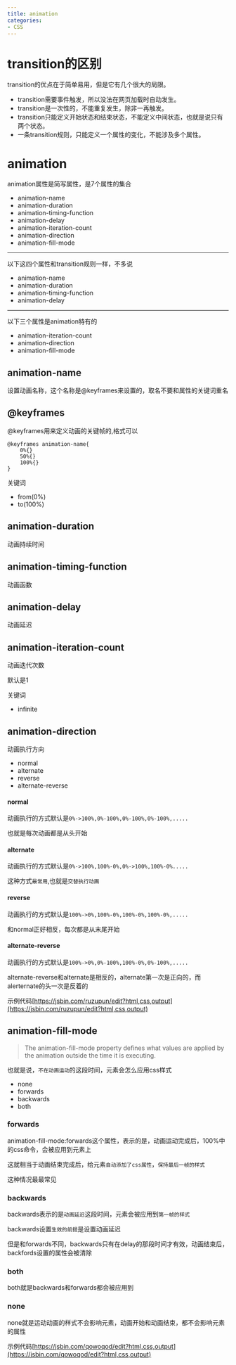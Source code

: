 ```yaml
---
title: animation
categories: 
- CSS
---
```




# transition的区别

transition的优点在于简单易用，但是它有几个很大的局限。
- transition需要事件触发，所以没法在网页加载时自动发生。
- transition是一次性的，不能重复发生，除非一再触发。
- transition只能定义开始状态和结束状态，不能定义中间状态，也就是说只有两个状态。
- 一条transition规则，只能定义一个属性的变化，不能涉及多个属性。


# animation
animation属性是简写属性，是7个属性的集合

- animation-name
- animation-duration
- animation-timing-function
- animation-delay
- animation-iteration-count
- animation-direction
- animation-fill-mode

-----------------------
以下这四个属性和transition规则一样，不多说

- animation-name
- animation-duration
- animation-timing-function
- animation-delay


------------
以下三个属性是animation特有的
- animation-iteration-count
- animation-direction
- animation-fill-mode

## animation-name

设置动画名称，这个名称是@keyframes来设置的，取名不要和属性的关键词重名

## @keyframes
@keyframes用来定义动画的关键帧的,格式可以

```
@keyframes animation-name{
    0%{}
    50%{}
    100%{}
}
```
关键词
- from(0%)
- to(100%)

## animation-duration
动画持续时间

## animation-timing-function
动画函数

## animation-delay
动画延迟

## animation-iteration-count

动画迭代次数

默认是1

关键词

- infinite

## animation-direction

动画执行方向
- normal
- alternate
- reverse
- alternate-reverse

#### normal
动画执行的方式默认是`0%->100%,0%-100%,0%-100%,0%-100%,.....`

也就是每次动画都是从头开始

#### alternate
动画执行的方式默认是`0%->100%,100%-0%,0%->100%,100%-0%.....`

这种方式`最常用`,也就是`交替执行动画`

#### reverse
动画执行的方式默认是`100%->0%,100%-0%,100%-0%,100%-0%,.....`

和normal正好相反，每次都是从末尾开始

#### alternate-reverse

动画执行的方式默认是`100%->0%,0%-100%,100%-0%,0%-100%,.....`


alternate-reverse和alternate是相反的，alternate第一次是正向的，而alerternate的头一次是反着的

示例代码[https://jsbin.com/ruzupun/edit?html,css,output](https://jsbin.com/ruzupun/edit?html,css,output)

## animation-fill-mode

> The animation-fill-mode property defines what values are applied by the animation outside the time it is executing.

也就是说，`不在动画运动`的这段时间，元素会怎么应用css样式

- none
- forwards
- backwards
- both

### forwards

animation-fill-mode:forwards这个属性，表示的是，动画运动完成后，100%中的css命令，会被应用到元素上

这就相当于动画结束完成后，给元素`自动添加了css属性`，`保持最后一帧的样式`

这种情况最最常见

### backwards

backwards表示的是`动画延迟`这段时间，元素会被应用到`第一帧的样式`

backwards设置`生效的前提`是设置动画延迟

但是和forwards不同，backwards只有在delay的那段时间才有效，动画结束后，backfords设置的属性会被清除
### both

both就是backwards和forwards都会被应用到

### none

none就是运动动画的样式不会影响元素，动画开始和动画结束，都不会影响元素的属性



示例代码[https://jsbin.com/qowoqod/edit?html,css,output](https://jsbin.com/qowoqod/edit?html,css,output)